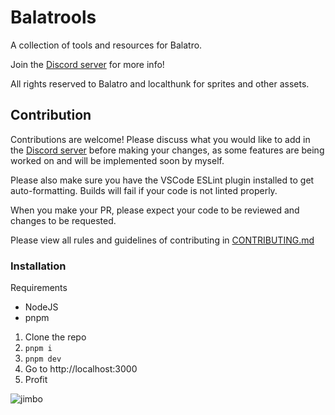 # Balatrools

A collection of tools and resources for Balatro.

Join the [Discord server](https://discord.gg/cAbXMwQ4sz) for more info!

All rights reserved to Balatro and localthunk for sprites and other assets.

## Contribution

Contributions are welcome! Please discuss what you would like to add in the [Discord server](https://discord.gg/cAbXMwQ4sz) before making your changes, as some features are being worked on and will be implemented soon by myself.

Please also make sure you have the VSCode ESLint plugin installed to get auto-formatting. Builds will fail if your code is not linted properly.

When you make your PR, please expect your code to be reviewed and changes to be requested.

Please view all rules and guidelines of contributing in [CONTRIBUTING.md](CONTRIBUTING.md)

### Installation

Requirements
- NodeJS
- pnpm

1. Clone the repo
2. `pnpm i`
3. `pnpm dev`
4. Go to http://localhost:3000
5. Profit

![jimbo](public/jimbo.jpg)

